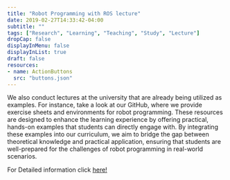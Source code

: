 ```yaml
---
title: "Robot Programming with ROS lecture"
date: 2019-02-27T14:33:42-04:00
subtitle: ""
tags: ["Research", "Learning", "Teaching", "Study", "Lecture"]
dropCap: false
displayInMenu: false
displayInList: true
draft: false
resources:
- name: ActionButtons
  src: "buttons.json"
---
```


We also conduct lectures at the university that are already being utilized as examples. For instance, take a look at our GitHub, where we provide exercise sheets and environments for robot programming. These resources are designed to enhance the learning experience by offering practical, hands-on examples that students can directly engage with. By integrating these examples into our curriculum,
we aim to bridge the gap between theoretical knowledge and practical application, ensuring that students are well-prepared for the challenges of robot programming in real-world scenarios.

For Detailed information click 
<a href="https://github.com/artnie/rpwr-assignments">here!</a> 

<!--more-->

